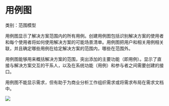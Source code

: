 # 用例图

类别：范围模型

用例图显示了解决方案范围内的所有用例。创建用例图包括识别解决方案的使用者和每个使用者将如何使用解决方案的可能场景清单。用例图把用户和相关用例相关联，并且确定哪些用例在给定解决方案的范围内，哪些在范围外。

用例图能够用来概括解决方案的范围，突出添加的主要功能（即用例）。显示了直接与解决方案交互的干系人，以及在系统功能（用例）和参与者之间需要创建的接口。

用例图不能显示需求，但有助于为商业分析工作组织需求或将需求布局在需求文档中。

![](/Users/jingyawang/Documents/notes/images/用例图.png)